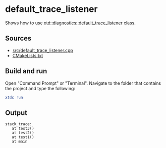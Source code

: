 # default_trace_listener

Shows how to use [xtd::diagnostics::default_trace_listener](https://gammasoft71.github.io/xtd/reference_guides/latest/classxtd_1_1diagnostics_1_1default__trace__listener.html) class.

## Sources

* [src/default_trace_listener.cpp](src/default_trace_listener.cpp)
* [CMakeLists.txt](CMakeLists.txt)

## Build and run

Open "Command Prompt" or "Terminal". Navigate to the folder that contains the project and type the following:

```cmake
xtdc run
```

## Output

```
stack_trace:
   at test3()
   at test2()
   at test1()
   at main
```
